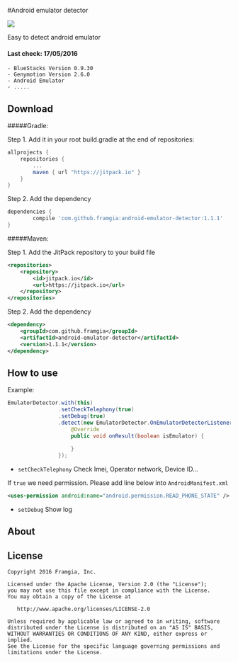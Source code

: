 #Android emulator detector

![](https://jitpack.io/v/framgia/android-emulator-detector.svg)

Easy to detect android emulator

#### Last check: 17/05/2016
    - BlueStacks Version 0.9.30 
    - Genymotion Version 2.6.0
    - Android Emulator 
    - .....

Download
-------
#####Gradle:

Step 1. Add it in your root build.gradle at the end of repositories:

```groovy
allprojects {
	repositories {
		...
		maven { url "https://jitpack.io" }
	}
}
```

Step 2. Add the dependency
```groovy
dependencies {
	    compile 'com.github.framgia:android-emulator-detector:1.1.1'
}
```

#####Maven:

Step 1. Add the JitPack repository to your build file
```xml
<repositories>
	<repository>
		<id>jitpack.io</id>
		<url>https://jitpack.io</url>
	</repository>
</repositories>
```

Step 2. Add the dependency
```xml
<dependency>
	<groupId>com.github.framgia</groupId>
	<artifactId>android-emulator-detector</artifactId>
	<version>1.1.1</version>
</dependency>
```

How to use
-------
Example:

```java
EmulatorDetector.with(this)
                .setCheckTelephony(true)
                .setDebug(true)
                .detect(new EmulatorDetector.OnEmulatorDetectorListener() {
                    @Override
                    public void onResult(boolean isEmulator) {
                        
                    }
                });
```

- `setCheckTelephony` Check Imei, Operator network, Device ID...

If `true` we need permission. Please add line below into `AndroidManifest.xml`
```xml
<uses-permission android:name="android.permission.READ_PHONE_STATE" />
```
- `setDebug` Show log


About
-------


License
-------

    Copyright 2016 Framgia, Inc.

    Licensed under the Apache License, Version 2.0 (the "License");
    you may not use this file except in compliance with the License.
    You may obtain a copy of the License at

       http://www.apache.org/licenses/LICENSE-2.0

    Unless required by applicable law or agreed to in writing, software
    distributed under the License is distributed on an "AS IS" BASIS,
    WITHOUT WARRANTIES OR CONDITIONS OF ANY KIND, either express or implied.
    See the License for the specific language governing permissions and
    limitations under the License.
